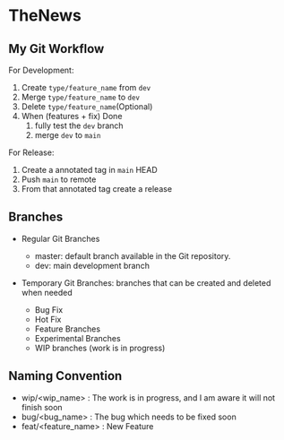 # TheNews

## My Git Workflow

For Development:
1. Create `type/feature_name` from `dev`
2. Merge `type/feature_name` to `dev`
3. Delete `type/feature_name`(Optional)
4. When (features + fix) Done
   1. fully test the `dev` branch
   2. merge `dev` to `main`

For Release:
1. Create a annotated tag in `main` HEAD
2. Push `main` to remote
3. From that annotated tag create a release

## Branches

* Regular Git Branches
  * master: default branch available in the Git repository.
  * dev: main development branch

* Temporary Git Branches: branches that can be created and deleted when needed
  * Bug Fix
  * Hot Fix
  * Feature Branches
  * Experimental Branches
  * WIP branches (work is in progress)

## Naming Convention

* wip/<wip_name> : The work is in progress, and I am aware it will not finish soon
* bug/<bug_name> : The bug which needs to be fixed soon
* feat/<feature_name> : New Feature